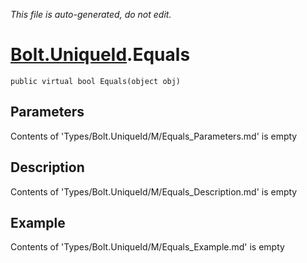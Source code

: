 *This file is auto-generated, do not edit.*

# [Bolt.UniqueId](Types/Bolt.UniqueId.md).Equals
`public virtual bool Equals(object obj)`
## Parameters
Contents of 'Types/Bolt.UniqueId/M/Equals_Parameters.md' is empty
## Description
Contents of 'Types/Bolt.UniqueId/M/Equals_Description.md' is empty
## Example
Contents of 'Types/Bolt.UniqueId/M/Equals_Example.md' is empty
